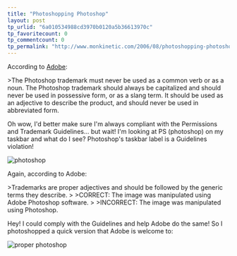 ```yaml
---
title: "Photoshopping Photoshop"
layout: post
tp_urlid: "6a010534988cd3970b0120a5b36613970c"
tp_favoritecount: 0
tp_commentcount: 0
tp_permalink: "http://www.monkinetic.com/2006/08/photoshopping-photoshop.html"
---
```

According to [Adobe](http://www.adobe.com/misc/trade.html#photoshop):

&gt;The Photoshop trademark must never be used as a common verb or as a noun. The Photoshop trademark should always be capitalized and should never be used in possessive form, or as a slang term. It should be used as an adjective to describe the product, and should never be used in abbreviated form.

Oh wow, I&#39;d better make sure I&#39;m always compliant with the Permissions and Trademark Guidelines... but wait! I&#39;m looking at PS (photoshop) on my taskbar and what do I see? Photoshop&#39;s taskbar label is a Guidelines violation!

<img alt="photoshop" class="at-xid-6a010534988cd3970b0120a5b36618970c" id="image2352" src="http://steveivy.typepad.com/.a/6a010534988cd3970b0120a5b36618970c-pi" />

Again, according to Adobe:

&gt;Trademarks are proper adjectives and should be followed by the generic terms they describe.
&gt;
&gt;CORRECT: The image was manipulated using Adobe Photoshop software.
&gt;
&gt;INCORRECT: The image was manipulated using Photoshop.

Hey! I could comply with the Guidelines and help Adobe do the same! So I photoshopped a quick version that Adobe is welcome to:

<img alt="proper photoshop" class="at-xid-6a010534988cd3970b0120a5b36620970c" id="image2353" src="http://steveivy.typepad.com/.a/6a010534988cd3970b0120a5b36620970c-pi" />
